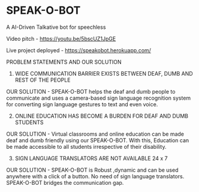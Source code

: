 # SPEAK-O-BOT
A  AI-Driven Talkative bot for speechless


Video pitch - https://youtu.be/5bscUZ1JpGE

Live project deployed - https://speakobot.herokuapp.com/


PROBLEM STATEMENTS AND OUR SOLUTION


1) WIDE COMMUNICATION BARRIER EXISTS BETWEEN DEAF, DUMB AND REST OF THE PEOPLE 

OUR SOLUTION - SPEAK-O-BOT helps the deaf and dumb people to communicate and uses a camera-based sign language recognition system for converting sign language gestures to text and even voice.

2) ONLINE EDUCATION HAS BECOME A BURDEN FOR DEAF AND DUMB STUDENTS

OUR SOLUTION - Virtual classrooms and online education can be made deaf and dumb friendly using our SPEAK-O-BOT. With this, Education can be made accessible to all students irrespective of their disability.

3) SIGN LANGUAGE TRANSLATORS ARE NOT AVAILABLE 24 x 7

OUR SOLUTION - SPEAK-O-BOT is Robust ,dynamic and can be used anywhere with a click of a button. No need of sign language translators. SPEAK-O-BOT bridges the communication gap.

